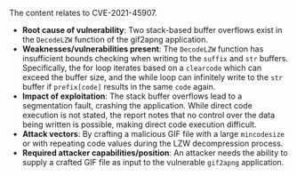 The content relates to CVE-2021-45907.

- **Root cause of vulnerability**: Two stack-based buffer overflows exist in the `DecodeLZW` function of the gif2apng application.
- **Weaknesses/vulnerabilities present**: The `DecodeLZW` function has insufficient bounds checking when writing to the `suffix` and `str` buffers. Specifically, the for loop iterates based on a `clearcode` which can exceed the buffer size, and the while loop can infinitely write to the `str` buffer if `prefix[code]` results in the same `code` again.
- **Impact of exploitation**: The stack buffer overflows lead to a segmentation fault, crashing the application. While direct code execution is not stated, the report notes that no control over the data being written is possible, making direct code execution difficult.
- **Attack vectors**: By crafting a malicious GIF file with a large `mincodesize` or with repeating code values during the LZW decompression process.
- **Required attacker capabilities/position**: An attacker needs the ability to supply a crafted GIF file as input to the vulnerable `gif2apng` application.